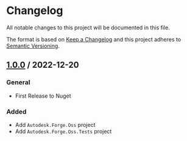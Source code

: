 # Changelog
All notable changes to this project will be documented in this file.

The format is based on [Keep a Changelog](http://keepachangelog.com/en/1.0.0/)
and this project adheres to [Semantic Versioning](http://semver.org/spec/v2.0.0.html).

## [1.0.0] / 2022-12-20
### General
- First Release to Nuget
### Added
- Add `Autodesk.Forge.Oss` project
- Add `Autodesk.Forge.Oss.Tests` project

[vNext]: ../../compare/1.0.0...HEAD
[1.0.0]: ../../compare/1.0.0